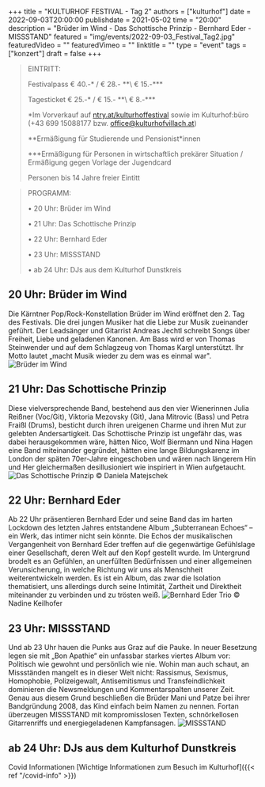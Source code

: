 +++
title = "KULTURHOF FESTIVAL - Tag 2"
authors = ["kulturhof"]
date = 2022-09-03T20:00:00
publishdate = 2021-05-02
time = "20:00"
description = "Brüder im Wind - Das Schottische Prinzip - Bernhard Eder - MISSSTAND"
featured = "img/events/2022-09-03_Festival_Tag2.jpg"
featuredVideo = ""
featuredVimeo = ""
linktitle = ""
type = "event"
tags = ["konzert"]
draft = false
+++

> EINTRITT: 
>
> Festivalpass € 40.-\* / € 28.- \*\*\ € 15.-\*\*\*
>
> Tagesticket € 25.-\* / € 15.- \*\*\ € 8.-\*\*\*
>
> \*Im Vorverkauf auf [ntry.at/kulturhoffestival](https://ntry.at/kulturhoffestival) sowie im Kulturhof:büro (+43 699 15088177 bzw. office@kulturhofvillach.at)
> 
> \*\*Ermäßigung für Studierende und Pensionist\*innen
>
> \*\*\*Ermäßigung für Personen in wirtschaftlich prekärer Situation / Ermäßigung gegen Vorlage der Jugendcard
>
> Personen bis 14 Jahre freier Eintitt


> PROGRAMM:
>
>•	20 Uhr: Brüder im Wind
>
>•	21 Uhr: Das Schottische Prinzip
>
>•	22 Uhr: Bernhard Eder 
>
>•	23 Uhr: MISSSTAND
>
>•	ab 24 Uhr: DJs aus dem Kulturhof Dunstkreis


## 20 Uhr: Brüder im Wind ##

Die Kärntner Pop/Rock-Konstellation Brüder im Wind eröffnet den 2. Tag des Festivals. Die drei jungen Musiker hat die Liebe zur Musik zueinander geführt. Der Leadsänger und Gitarrist Andreas Jechtl schreibt Songs über Freiheit, Liebe und geladenen Kanonen. Am Bass wird er von Thomas Steinwender und auf dem Schlagzeug von Thomas Kargl unterstützt. Ihr Motto lautet „macht Musik wieder zu dem was es einmal war".
![Brüder im Wind](/img/events/2022-09-03_BrüderImWind.jpeg)

## 21 Uhr: Das Schottische Prinzip ##

Diese vielversprechende Band, bestehend aus den vier Wienerinnen Julia Reißner (Voc/Git), Viktoria Mezovsky (Git), Jana Mitrovic (Bass) und Petra Fraißl (Drums), besticht durch ihren ureigenen Charme und ihren Mut zur gelebten Andersartigkeit. Das Schottische Prinzip ist ungefähr das, was dabei herausgekommen wäre, hätten Nico, Wolf Biermann und Nina Hagen eine Band miteinander gegründet, hätten eine lange Bildungskarenz im London der späten 70er-Jahre eingeschoben und wären nach längerem Hin und Her gleichermaßen desillusioniert wie inspiriert in Wien aufgetaucht.
![Das Schottische Prinzip](/img/events/2022-09-03_DasSchottischePrinzip_c_DanielaMatejschek.jpg)
© Daniela Matejschek

## 22 Uhr: Bernhard Eder ##

Ab 22 Uhr präsentieren Bernhard Eder und seine Band das im harten Lockdown des letzten Jahres entstandene Album „Subterranean Echoes“ – ein Werk, das intimer nicht sein könnte. Die Echos der musikalischen Vergangenheit von Bernhard Eder treffen auf die gegenwärtige Gefühlslage einer Gesellschaft, deren Welt auf den Kopf gestellt wurde. Im Untergrund brodelt es an Gefühlen, an unerfüllten Bedürfnissen und einer allgemeinen Verunsicherung, in welche Richtung wir uns als Menschheit weiterentwickeln werden. Es ist ein Album, das zwar die Isolation thematisiert, uns allerdings durch seine Intimität, Zartheit und Direktheit miteinander zu verbinden und zu trösten weiß.
![Bernhard Eder Trio](/img/events/2022-09-03_BernhardEder_c_NadineKeilhofer.jpg)
© Nadine Keilhofer

## 23 Uhr: MISSSTAND ##

Und ab 23 Uhr hauen die Punks aus Graz auf die Pauke. In neuer Besetzung legen sie mit „Bon Apathie“ ein unfassbar starkes viertes Album vor: Politisch wie gewohnt und persönlich wie nie. Wohin man auch schaut, an Missständen mangelt es in dieser Welt nicht: Rassismus, Sexismus, Homophobie, Polizeigewalt, Antisemitismus und Transfeindlichkeit dominieren die Newsmeldungen und Kommentarspalten unserer Zeit. Genau aus diesem Grund beschließen die Brüder Mani und Patze bei ihrer Bandgründung 2008, das Kind einfach beim Namen zu nennen. Fortan überzeugen MISSSTAND mit kompromisslosen Texten, schnörkellosen Gitarrenriffs und energiegeladenen Kampfansagen.
![MISSSTAND](/img/events/2022-09-03_Missstand.jpg)

## ab 24 Uhr: DJs aus dem Kulturhof Dunstkreis ##


Covid Informationen
[Wichtige Informationen zum Besuch im Kulturhof]({{< ref "/covid-info" >}})
